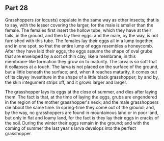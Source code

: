 ## Part 28

Grasshoppers (or locusts) copulate in the same way as other insects; that is to say, with the lesser covering the larger, for the male is smaller than the female.
The females first insert the hollow tube, which they have at their tails, in the ground, and then lay their eggs: and the male, by the way, is not furnished with this tube.
The females lay their eggs all in a lump together, and in one spot, so that the entire lump of eggs resembles a honeycomb.
After they have laid their eggs, the eggs assume the shape of oval grubs that are enveloped by a sort of thin clay, like a membrane; in this membrane-like formation they grow on to maturity.
The larva is so soft that it collapses at a touch.
The larva is not placed on the surface of the ground, but a little beneath the surface; and, when it reaches maturity, it comes out of its clayey investiture in the shape of a little black grasshopper; by and by, the skin integument strips off, and it grows larger and larger.

The grasshopper lays its eggs at the close of summer, and dies after laying them.
The fact is that, at the time of laying the eggs, grubs are engendered in the region of the mother grasshopper's neck; and the male grasshoppers die about the same time.
In spring-time they come out of the ground; and, by the way, no grasshoppers are found in mountainous land or in poor land, but only in flat and loamy land, for the fact is they lay their eggs in cracks of the soil.
During the winter their eggs remain in the ground; and with the coming of summer the last year's larva develops into the perfect grasshopper.

